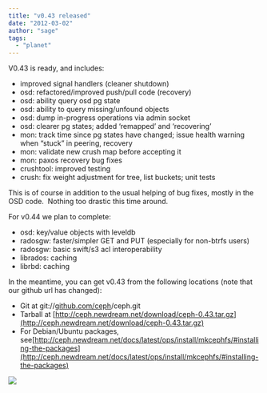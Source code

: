 ```yaml
---
title: "v0.43 released"
date: "2012-03-02"
author: "sage"
tags: 
  - "planet"
---
```


V0.43 is ready, and includes:

- improved signal handlers (cleaner shutdown)
- osd: refactored/improved push/pull code (recovery)
- osd: ability query osd pg state
- osd: ability to query missing/unfound objects
- osd: dump in-progress operations via admin socket
- osd: clearer pg states; added ‘remapped’ and ‘recovering’
- mon: track time since pg states have changed; issue health warning when “stuck” in peering, recovery
- mon: validate new crush map before accepting it
- mon: paxos recovery bug fixes
- crushtool: improved testing
- crush: fix weight adjustment for tree, list buckets; unit tests

This is of course in addition to the usual helping of bug fixes, mostly in the OSD code.  Nothing too drastic this time around.

For v0.44 we plan to complete:

- osd: key/value objects with leveldb
- radosgw: faster/simpler GET and PUT (especially for non-btrfs users)
- radosgw: basic swift/s3 acl interoperability
- librados: caching
- librbd: caching

In the meantime, you can get v0.43 from the following locations (note that our github url has changed):

- Git at git://[github.com/ceph](http://github.com/ceph)/ceph.git
- Tarball at [http://ceph.newdream.net/download/ceph-0.43.tar.gz](http://ceph.newdream.net/download/ceph-0.43.tar.gz)
- For Debian/Ubuntu packages, see[http://ceph.newdream.net/docs/latest/ops/install/mkcephfs/#installing-the-packages](http://ceph.newdream.net/docs/latest/ops/install/mkcephfs/#installing-the-packages)

![](http://track.hubspot.com/__ptq.gif?a=268973&k=14&bu=http://ceph.com&r=http://ceph.com/releases/v0-43-released/&bvt=rss&p=wordpress)
